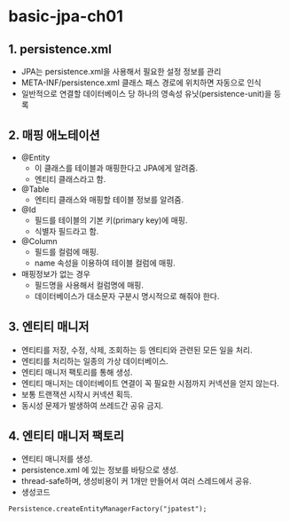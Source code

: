# basic-jpa-ch01

## 1. persistence.xml
- JPA는 persistence.xml을 사용해서 필요한 설정 정보를 관리
- META-INF/persistence.xml 클래스 패스 경로에 위치하면 자동으로 인식
- 일반적으로 연결할 데이터베이스 당 하나의 영속성 유닛(persistence-unit)을 등록

## 2. 매핑 애노테이션
- @Entity
  - 이 클래스를 테이블과 매핑한다고 JPA에게 알려줌.
  - 엔티티 클래스라고 함.
- @Table
  - 엔티티 클래스와 매핑할 테이블 정보를 알려줌.
- @Id
  - 필드를 테이블의 기본 키(primary key)에 매핑.
  - 식별자 필드라고 함.
- @Column
  - 필드를 컬럼에 매핑.
  - name 속성을 이용하여 테이블 컬럼에 매핑.
- 매핑정보가 없는 경우
  - 필드명을 사용해서 컬럼명에 매핑.
  - 데이터베이스가 대소문자 구분시 명시적으로 해줘야 한다.

## 3.  엔티티 매니저
- 엔티티를 저장, 수정, 삭제, 조회하는 등 엔티티와 관련된 모든 일을 처리.
- 엔티티를 처리하는 일종의 가상 데이터베이스.
- 엔티티 매니저 팩토리를 통해 생성.
- 엔티티 매니저는 데이터베이트 연결이 꼭 필요한 시점까지 커넥션을 얻지 않는다.
- 보통 트랜잭션 시작시 커넥션 획득.
- 동시성 문제가 발생하여 쓰레드간 공유 금지.

## 4. 엔티티 매니저 팩토리
- 엔티티 매니저를 생성.
- persistence.xml 에 있는 정보를 바탕으로 생성.
- thread-safe하며, 생성비용이 커 1개만 만들어서 여러 스레드에서 공유.
- 생성코드  
~~~
Persistence.createEntityManagerFactory("jpatest");
~~~
